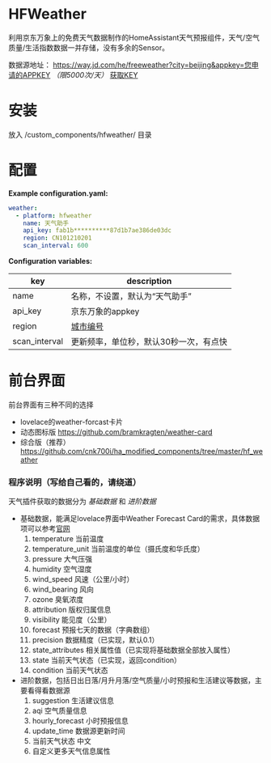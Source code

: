 # HFWeather
利用京东万象上的免费天气数据制作的HomeAssistant天气预报组件，天气/空气质量/生活指数数据一并存储，没有多余的Sensor。

数据源地址： https://way.jd.com/he/freeweather?city=beijing&appkey=您申请的APPKEY *（限5000次/天）* [获取KEY](https://uc.jdcloud.com/login?returnUrl=https%3A%2F%2Fwx.jdcloud.com%2Fmarket%2Fapi%2F10610)

# 安装
放入 <config directory>/custom_components/hfweather/ 目录

# 配置
**Example configuration.yaml:**
```yaml
weather:
  - platform: hfweather
    name: 天气助手
    api_key: fab1b**********87d1b7ae386de03dc
    region: CN101210201
    scan_interval: 600
```

**Configuration variables:**

|  key   | description  |
|  ----  | ----  |
| name  | 名称，不设置，默认为“天气助手” |
| api_key  | 京东万象的appkey |
| region  | [城市编号](https://where.heweather.com/index.html) |
| scan_interval  | 更新频率，单位秒，默认30秒一次，有点快 |

# 前台界面
前台界面有三种不同的选择

- lovelace的weather-forcast卡片
- 动态图标版 https://github.com/bramkragten/weather-card
- 综合版（推荐） https://github.com/cnk700i/ha_modified_components/tree/master/hf_weather
    
### 程序说明（写给自己看的，请绕道）
天气插件获取的数据分为 *基础数据* 和 *进阶数据* 
* 基础数据，能满足lovelace界面中Weather Forecast Card的需求，具体数据项可以参考[官网](https://github.com/home-assistant/home-assistant/blob/dev/homeassistant/components/weather/__init__.py)
    1) temperature 当前温度
    2) temperature_unit 当前温度的单位（摄氏度和华氏度）
    3) pressure 大气压强
    4) humidity 空气湿度
    5) wind_speed 风速（公里/小时）
    6) wind_bearing 风向
    7) ozone 臭氧浓度
    8) attribution 版权归属信息
    9) visibility 能见度（公里）
    10) forecast 预报七天的数据（字典数组）
    11) precision 数据精度（已实现，默认0.1）
    12) state_attributes 相关属性值（已实现将基础数据全部放入属性）
    13) state 当前天气状态（已实现，返回condition）
    14) condition 当前天气状态
* 进阶数据，包括日出日落/月升月落/空气质量/小时预报和生活建议等数据，主要看得看数据源     
    1) suggestion 生活建议信息
    2) aqi 空气质量信息
    3) hourly_forecast 小时预报信息
    4) update_time 数据源更新时间
    5) 当前天气状态 中文
    6) 自定义更多天气信息属性
